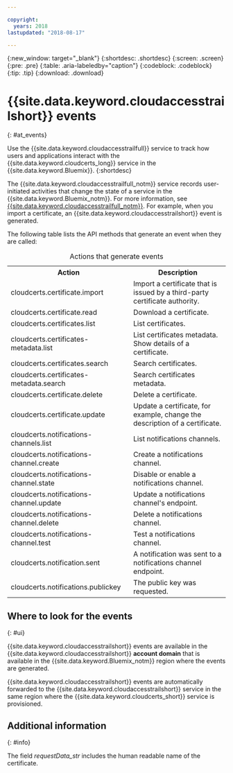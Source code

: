 ```yaml
---

copyright:
  years: 2018
lastupdated: "2018-08-17"

---
```


{:new_window: target="_blank"}
{:shortdesc: .shortdesc}
{:screen: .screen}
{:pre: .pre}
{:table: .aria-labeledby="caption"}
{:codeblock: .codeblock}
{:tip: .tip}
{:download: .download}


# {{site.data.keyword.cloudaccesstrailshort}} events  
{: #at_events}

Use the {{site.data.keyword.cloudaccesstrailfull}} service to track how users and applications interact with the {{site.data.keyword.cloudcerts_long}} service in the {{site.data.keyword.Bluemix}}.
{:shortdesc}

The {{site.data.keyword.cloudaccesstrailfull_notm}} service records user-initiated activities that change the state of a service in the {{site.data.keyword.Bluemix_notm}}. For more information, see [{{site.data.keyword.cloudaccesstrailfull_notm}}](/docs/services/cloud-activity-tracker/index.html#getting-started-with-cla). For example, when you import a certificate, an {{site.data.keyword.cloudaccesstrailshort}} event is generated.

The following table lists the API methods that generate an event when they are called:

<table>
  <caption>Actions that generate events</caption>
  <tr>
    <th>Action</th>
	  <th>Description</th>
  </tr>
  <tr>
    <td>cloudcerts.certificate.import</td>
	  <td>Import a certificate that is issued by a third-party certificate authority.</td>
  </tr>
  <tr>
    <td>cloudcerts.certificate.read</td>
	  <td>Download a certificate.</td>
  </tr>
  <tr>
    <td>cloudcerts.certificates.list</td>
	  <td>List certificates.</td>
  </tr>
  <tr>
    <td>cloudcerts.certificates-metadata.list</td>
	  <td>List certificates metadata. Show details of a certificate.</td>
  </tr>
  <tr>
    <td>cloudcerts.certificates.search</td>
	  <td>Search certificates.</td>
  </tr>
  <tr>
    <td>cloudcerts.certificates-metadata.search</td>
	  <td>Search certificates metadata.</td>
  </tr>
  <tr>
    <td>cloudcerts.certificate.delete</td>
	  <td>Delete a certificate.</td>
  </tr>
  <tr>
    <td>cloudcerts.certificate.update</td>
	  <td>Update a certificate, for example, change the description of a certificate.</td>
  </tr>
  <tr>
    <td>cloudcerts.notifications-channels.list</td>
	  <td>List notifications channels.</td>
  </tr>
  <tr>
    <td>cloudcerts.notifications-channel.create</td>
	  <td>Create a notifications channel.</td>
  </tr>
  <tr>
    <td>cloudcerts.notifications-channel.state</td>
	  <td>Disable or enable a notifications channel.</td>
  </tr>
  <tr>
    <td>cloudcerts.notifications-channel.update</td>
	  <td>Update a notifications channel's endpoint.</td>
  </tr>
  <tr>
    <td>cloudcerts.notifications-channel.delete</td>
	  <td>Delete a notifications channel.</td>
  </tr>
  <tr>
    <td>cloudcerts.notifications-channel.test</td>
	  <td>Test a notifications channel.</td>
  </tr>
  <tr>
    <td>cloudcerts.notification.sent</td>
	  <td>A notification was sent to a notifications channel endpoint.</td>
  </tr>
  <tr>
    <td>cloudcerts.notifications.publickey</td>
	  <td>The public key was requested.</td>
  </tr>
</table>

## Where to look for the events
{: #ui}

{{site.data.keyword.cloudaccesstrailshort}} events are available in the {{site.data.keyword.cloudaccesstrailshort}} **account domain** that is available in the {{site.data.keyword.Bluemix_notm}} region where the events are generated.

{{site.data.keyword.cloudaccesstrailshort}} events are automatically forwarded to the {{site.data.keyword.cloudaccesstrailshort}} service in the same region where the {{site.data.keyword.cloudcerts_short}} service is provisioned.

## Additional information
{: #info}

The field *requestData_str* includes the human readable name of the certificate.
